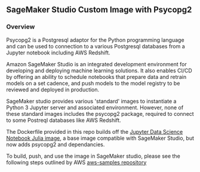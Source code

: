 ## SageMaker Studio Custom Image with Psycopg2

### Overview

Psycopg2 is a Postgresql adaptor for the Python programming language and can be used to connection to a various Postgresql databases from a Jupyter notebook including AWS Redshift. 

Amazon SageMaker Studio is an integrated development environment for developing and deploying machine learning solutions. It also enables CI/CD by offering an ability to schedule notebooks that prepare data and retrain models on a set cadence, and push models to the model registry to be reviewed and deployed in production.

SageMaker studio provides various 'standard' images to instantiate a Python 3 Jupyter server and associated environment. However, none of these standard images includes the psycopg2 package, required to connect to some Postreql databases like AWS Redshift. 

The Dockerfile provided in this repo builds off the [Jupyter Data Science Notebook Julia image](https://hub.docker.com/layers/jupyter/datascience-notebook/julia-1.5.2/images/sha256-781beea42a274a63a2c63423e165e7d8020ef6bdbb2be42df22505e5b7fed865?context=explore), a base image compatible with SageMaker Studio, but now adds psycopg2 and dependancies. 

To build, push, and use the image in SageMaker studio, please see the following steps outlined by AWS [aws-samples repository](https://github.com/aws-samples/sagemaker-studio-custom-image-samples/tree/main/examples/jupyter-docker-stacks-julia-image)
